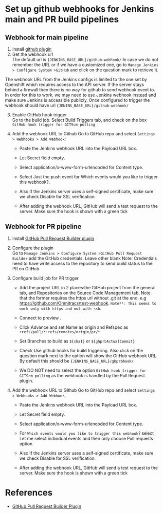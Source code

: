 # Set up github webhooks for Jenkins main and PR build pipelines

## Webhook for main pipeline
1. Install [github plugin](https://plugins.jenkins.io/github/)   
2. Get the webhook url   
The default url is `{JENKINS_BASE_URL}/github-webhook/` In case we do not remember the URL or if we have a customized one, go to `Manage Jenkins > Configure System >GitHub` and click on the question mark to retrieve it.   

The webhook URL from the Jenkins configs is limited to the one set by Openshift which requires access to the API server. If the server stays behind a firewall then there is no way for github to send webhook event to. In order for this to work, we may need to use Jenkins webhook instead and make sure Jenkins is accessible publicly. Once configured to trigger the webhook should have url `{JENINS_BASE_URL}/github-webhook/`

3. Enable GitHub hook trigger   
Go to the build job. Select Build Triggers tab, and check on the box `GitHub hook trigger for GITScm polling`

4. Add the webhook URL to Github Go to GitHub repo and select `Settings > Webhooks > Add Webhook`:   

   - Paste the Jenkins webhook URL into the Payload URL box. 

   - Let Secret  field empty.

   - Select application/x-www-form-urlencoded for Content type.

   - Select Just the push event for Which events would you like to trigger this webhook?. 

   - Also if the Jenkins server uses a self-signed certificate, make sure we check Disable for SSL verification.
   - After adding the webhook URL, GitHub will send a test request to the server. Make sure the hook is shown with a green tick

## Webhook for PR pipeline
1. Install [GitHub Pull Request Builder plugin](https://plugins.jenkins.io/ghprb/)

2. Configure the plugin   
Go to `Manage Jenkins > Configure System >GitHub Pull Request Builder` add the GitHub credentials. Leave other blank
Note: Credentials need to have write access to the repository to send build status to the PR on GitHub

3. Configure build job for PR trigger

   - Add the project URL in 2 places:the GitHub project from the general tab, and Repositories on the Source Code Management tab. Note that the former requires the https url without .git at the end, e.g https://github.com/Omnitracs/test-webhook. `Note**: This seems to work only with https and not with ssh`. 
   - Connect to preview .

   - Click Advance and set Name as origin and Refspec as `+refs/pull/*:refs/remotes/origin/pr/*`

   - Set Branches to build as `${sha1}` or `${ghprbActualCommit}`

   - Check Use github hooks for build triggering. Also click on the question mark next to the option will show the GitHub webhook URL. By default this should be `{JENKINS_BASE_URL}/ghprbhook/`

   - We DO NOT need to select the option `GitHub hook trigger for GITScm polling` as the webhook is handled by the Pull Request plugin.

4. Add the webhook URL to Github Go to GitHub repo and select `Settings > Webhooks > Add Webhook`. 

   - Paste the Jenkins webhook URL into the Payload URL box. 

   - Let Secret  field empty.

   - Select application/x-www-form-urlencoded for Content type.

   - For `Which events would you like to trigger this webhook`? select Let me select individual events and then only choose Pull requests option.

   - Also if the Jenkins server uses a self-signed certificate, make sure we check Disable for SSL verification.
   - After adding the webhook URL, GitHub will send a test request to the server. Make sure the hook is shown with a green tick

# References
- [GitHub Pull Request Builder Plugin](https://github.com/jenkinsci/ghprb-plugin)